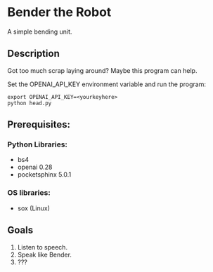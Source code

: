 # Bender the Robot
A simple bending unit.

## Description
Got too much scrap laying around? Maybe this program can help.

Set the OPENAI_API_KEY environment variable and run the program:
```
export OPENAI_API_KEY=<yourkeyhere>
python head.py
```

## Prerequisites:
### Python Libraries: 
* bs4
* openai 0.28
* pocketsphinx 5.0.1
### OS libraries: 
* sox (Linux)

## Goals
1. Listen to speech.
3. Speak like Bender.
2. ???
